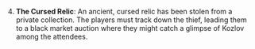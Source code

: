4. **The Cursed Relic**: An ancient, cursed relic has been stolen from a private collection. The players must track down the thief, leading them to a black market auction where they might catch a glimpse of Kozlov among the attendees.